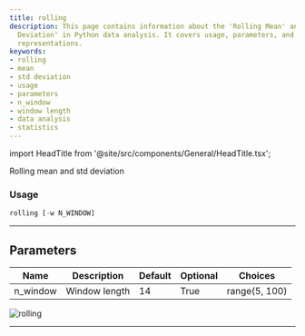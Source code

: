 ```yaml
---
title: rolling
description: This page contains information about the 'Rolling Mean' and 'Standard
  Deviation' in Python data analysis. It covers usage, parameters, and provides visual
  representations.
keywords:
- rolling
- mean
- std deviation
- usage
- parameters
- n_window
- window length
- data analysis
- statistics
---
```


import HeadTitle from '@site/src/components/General/HeadTitle.tsx';

<HeadTitle title="forex/qa/rolling - Reference | OpenBB Terminal Docs" />

Rolling mean and std deviation

### Usage

```python
rolling [-w N_WINDOW]
```

---

## Parameters

| Name | Description | Default | Optional | Choices |
| ---- | ----------- | ------- | -------- | ------- |
| n_window | Window length | 14 | True | range(5, 100) |

![rolling](https://user-images.githubusercontent.com/46355364/154308175-bb244d55-a6e0-4d6e-80f4-b3937dcd8ed4.png)

---
